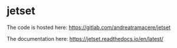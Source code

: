 # jetset

The code is hosted here: https://gitlab.com/andreatramacere/jetset

The documentation here: https://jetset.readthedocs.io/en/latest/
